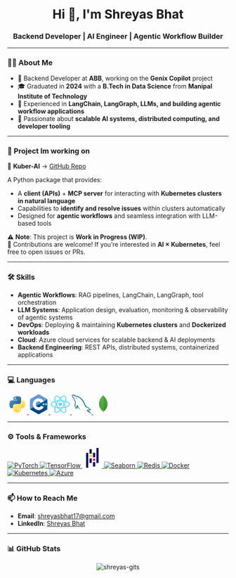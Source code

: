 <h1 align="center">Hi 👋, I'm Shreyas Bhat</h1>
<h3 align="center">Backend Developer | AI Engineer | Agentic Workflow Builder</h3>

---

### 👨‍💻 About Me
- 💼 Backend Developer at **ABB**, working on the **Genix Copilot** project  
- 🎓 Graduated in **2024** with a **B.Tech in Data Science** from **Manipal Institute of Technology**  
- 🤖 Experienced in **LangChain, LangGraph, LLMs, and building agentic workflow applications**  
- 🌱 Passionate about **scalable AI systems, distributed computing, and developer tooling**

---

### 🚀 Project Im working on
🔧 **Kuber-AI** → [GitHub Repo](https://github.com/Shreyas-gits/Kuber-AI)  

A Python package that provides:  
- A **client (APIs)** + **MCP server** for interacting with **Kubernetes clusters in natural language**  
- Capabilities to **identify and resolve issues** within clusters automatically  
- Designed for **agentic workflows** and seamless integration with LLM-based tools  

⚠️ **Note**: This project is **Work in Progress (WIP)**.  
🙌 Contributions are welcome! If you’re interested in **AI × Kubernetes**, feel free to open issues or PRs.  

---

### 🛠️ Skills
- **Agentic Workflows**: RAG pipelines, LangChain, LangGraph, tool orchestration  
- **LLM Systems**: Application design, evaluation, monitoring & observability of agentic systems  
- **DevOps**: Deploying & maintaining **Kubernetes clusters** and **Dockerized workloads**  
- **Cloud**: Azure cloud services for scalable backend & AI deployments  
- **Backend Engineering**: REST APIs, distributed systems, containerized applications  

---

### 💻 Languages
<p align="left">
  <a href="https://www.python.org" target="_blank" rel="noreferrer">
    <img src="https://raw.githubusercontent.com/devicons/devicon/master/icons/python/python-original.svg" alt="Python" width="45" height="45"/>
  </a>
  <a href="https://isocpp.org/" target="_blank" rel="noreferrer">
    <img src="https://raw.githubusercontent.com/devicons/devicon/master/icons/cplusplus/cplusplus-original.svg" alt="C++" width="45" height="45"/>
  </a>
  <a href="https://react.dev/" target="_blank" rel="noreferrer">
    <img src="https://raw.githubusercontent.com/devicons/devicon/master/icons/react/react-original.svg" alt="React" width="45" height="45"/>
  </a>
  <a href="https://www.mysql.com/" target="_blank" rel="noreferrer">
    <img src="https://raw.githubusercontent.com/devicons/devicon/master/icons/mysql/mysql-original.svg" alt="MySQL" width="45" height="45"/>
  </a>
  <a href="https://www.mongodb.com/" target="_blank" rel="noreferrer">
    <img src="https://raw.githubusercontent.com/devicons/devicon/master/icons/mongodb/mongodb-original.svg" alt="MongoDB" width="45" height="45"/>
  </a>
</p>

---

### ⚙️ Tools & Frameworks
<p align="left">
  <a href="https://pytorch.org/" target="_blank" rel="noreferrer">
    <img src="https://www.vectorlogo.zone/logos/pytorch/pytorch-icon.svg" alt="PyTorch" width="45" height="45"/>
  </a>
  <a href="https://www.tensorflow.org" target="_blank" rel="noreferrer">
    <img src="https://www.vectorlogo.zone/logos/tensorflow/tensorflow-icon.svg" alt="TensorFlow" width="45" height="45"/>
  </a>
  <a href="https://pandas.pydata.org/" target="_blank" rel="noreferrer">
    <img src="https://raw.githubusercontent.com/devicons/devicon/master/icons/pandas/pandas-original.svg" alt="Pandas" width="45" height="45"/>
  </a>
  <a href="https://seaborn.pydata.org/" target="_blank" rel="noreferrer">
    <img src="https://seaborn.pydata.org/_images/logo-mark-lightbg.svg" alt="Seaborn" width="45" height="45"/>
  </a>
  <a href="https://redis.io/" target="_blank" rel="noreferrer">
    <img src="https://www.vectorlogo.zone/logos/redis/redis-icon.svg" alt="Redis" width="45" height="45"/>
  </a>
  <a href="https://www.docker.com/" target="_blank" rel="noreferrer">
    <img src="https://www.vectorlogo.zone/logos/docker/docker-icon.svg" alt="Docker" width="55" height="55"/>
  </a>
  <a href="https://kubernetes.io/" target="_blank" rel="noreferrer">
    <img src="https://www.vectorlogo.zone/logos/kubernetes/kubernetes-icon.svg" alt="Kubernetes" width="55" height="55"/>
  </a>
  <a href="https://azure.microsoft.com/en-in/" target="_blank" rel="noreferrer">
    <img src="https://www.vectorlogo.zone/logos/microsoft_azure/microsoft_azure-icon.svg" alt="Azure" width="45" height="45"/>
  </a>
</p>

---

### 📫 How to Reach Me
- **Email**: shreyasbhat17@gmail.com  
- **LinkedIn**: [Shreyas Bhat](https://www.linkedin.com/in/shreyas-b-1b4638232/)  

---

### 📊 GitHub Stats
<p align="center">
  <img src="https://github-readme-stats.vercel.app/api/top-langs?username=shreyas-gits&show_icons=true&locale=en&layout=compact" alt="shreyas-gits" />
</p>
